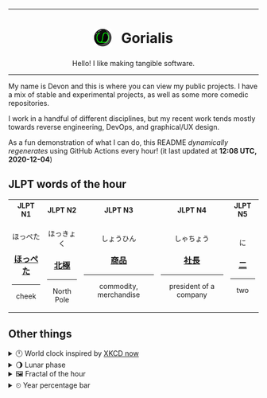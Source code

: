 ***

<h1 align="center">
<sub>
    <img src="readme/resources/avatar.png" height="36">
</sub>
&nbsp;
Gorialis
</h1>
<p align="center">
Hello! I like making tangible software.
</p>

***

My name is Devon and this is where you can view my public projects. I have a mix of stable and experimental projects, as well as some more comedic repositories.

I work in a handful of different disciplines, but my recent work tends mostly towards reverse engineering, DevOps, and graphical/UX design.

As a fun demonstration of what I can do, this README *dynamically regenerates* using GitHub Actions every hour! (it last updated at **12:08 UTC, 2020-12-04**)

<h2>JLPT words of the hour</h2>
<table>
    <tr>
        <th>JLPT N1</th>
        <th>JLPT N2</th>
        <th>JLPT N3</th>
        <th>JLPT N4</th>
        <th>JLPT N5</th>
    </tr>
    <tr>
        <td>
            <p align="center">ほっぺた</p>
            <h3 align="center"><b><a href="https://jisho.org/search/%E3%81%BB%E3%81%A3%E3%81%BA%E3%81%9F">ほっぺた</a></b></h3>
            <hr>
            <p align="center">cheek</p>
        </td>
        <td>
            <p align="center">ほっきょく</p>
            <h3 align="center"><b><a href="https://jisho.org/search/%E5%8C%97%E6%A5%B5">北極</a></b></h3>
            <hr>
            <p align="center">North Pole</p>
        </td>
        <td>
            <p align="center">しょうひん</p>
            <h3 align="center"><b><a href="https://jisho.org/search/%E5%95%86%E5%93%81">商品</a></b></h3>
            <hr>
            <p align="center">commodity,<wbr> merchandise</p>
        </td>
        <td>
            <p align="center">しゃちょう</p>
            <h3 align="center"><b><a href="https://jisho.org/search/%E7%A4%BE%E9%95%B7">社長</a></b></h3>
            <hr>
            <p align="center">president of a company</p>
        </td>
        <td>
            <p align="center">に</p>
            <h3 align="center"><b><a href="https://jisho.org/search/%E4%BA%8C">二</a></b></h3>
            <hr>
            <p align="center">two</p>
        </td>
    </tr>
</table>

<h2>Other things</h2>
<details>
<summary>🕛  World clock inspired by <a href="https://xkcd.com/now">XKCD now</a></summary>

> <img src="generated/now.png" width="512">

</details>
<details>
<summary>🌖 Lunar phase</summary>

The moon is approximately 67.60% through its phase (Waning Gibbous).

</details>
<details>
<summary>&#x1f5bc; Fractal of the hour</summary>

> <img src="generated/fractal.png" width="512">

</details>
<details>
<summary>&#x23f2; Year percentage bar</summary>
<pre><code>2020 [██████████████████▁▁] 92.49%</code></pre>
</details>
